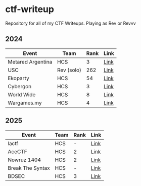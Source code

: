 # ctf-writeup

Repository for all of my CTF Writeups. Playing as Rev or Revvv

## 2024

| Event             | Team       | Rank | Link                           |
| ----------------- | ---------- | ---- | ------------------------------ |
| Metared Argentina | HCS        | 3    | [Link](2024/Metared-Argentina) |
| USC               | Rev (solo) | 262  | [Link](2024/USC)               |
| Ekoparty          | HCS        | 54   | [Link](2024/Ekoparty)          |
| Cybergon          | HCS        | 3    | [Link](2024/CybergonCTF)       |
| World Wide        | HCS        | 8    | [Link](2024/WWCTF)             |
| Wargames.my       | HCS        | 4    | [Link](2024/Wargamesmy)        |

## 2025

| Event            | Team | Rank | Link                                                              |
| ---------------- | ---- | ---- | ----------------------------------------------------------------- |
| lactf            | HCS  | -    | [Link](2025/lactf)                                                |
| AceCTF           | HCS  | 2    | [Link](https://revprm.gitbook.io/revvv/ctf/2025/acectf)           |
| Nowruz 1404      | HCS  | 2    | [Link](https://revprm.gitbook.io/revvv/ctf/2025/nowruz-1404)      |
| Break The Syntax | HCS  | -    | [Link](https://revprm.gitbook.io/revvv/ctf/2025/break-the-syntax) |
| BDSEC            | HCS  | 3    | [Link](https://revprm.gitbook.io/revvv/ctf/2025/bdsec)            |
